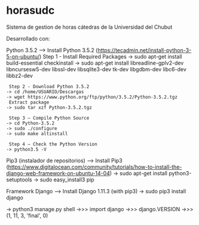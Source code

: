 # horasudc
Sistema de gestion de horas cátedras de la Universidad del Chubut

Desarrollado con:

Python 3.5.2 
--> Install Python 3.5.2 (https://tecadmin.net/install-python-3-5-on-ubuntu/)
	 Step 1 - Install Required Packages
	-> sudo apt-get install build-essential checkinstall
	-> sudo apt-get install libreadline-gplv2-dev libncursesw5-dev libssl-dev libsqlite3-dev tk-dev libgdbm-dev libc6-dev libbz2-dev

	 Step 2 - Download Python 3.5.2
	-> cd /home/USUARIO/Descargas
	-> wget https://www.python.org/ftp/python/3.5.2/Python-3.5.2.tgz
	 Extract package
	-> sudo tar xzf Python-3.5.2.tgz

	 Step 3 – Compile Python Source
	-> cd Python-3.5.2
	-> sudo ./configure
	-> sudo make altinstall

	 Step 4 – Check the Python Version
	-> python3.5 -V


Pip3 (instalador de repositorios)
--> Install Pip3 (https://www.digitalocean.com/community/tutorials/how-to-install-the-django-web-framework-on-ubuntu-14-04)
	-> sudo apt-get install python3-setuptools
	-> sudo easy_install3 pip


Framework Django
--> Install Django 1.11.3 (with pip3)
	-> sudo pip3 install django


-> python3 manage.py shell
  ->>> import django
  ->>> django.VERSION
  ->>> (1, 11, 3, 'final', 0)
  
  
